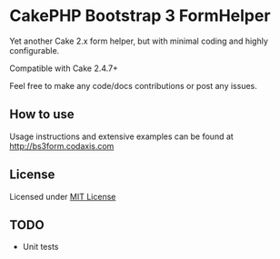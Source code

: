 CakePHP Bootstrap 3 FormHelper
=============================

Yet another Cake 2.x form helper, but with minimal coding and highly configurable.

Compatible with Cake 2.4.7+

Feel free to make any code/docs contributions or post any issues.

## How to use

Usage instructions and extensive examples can be found at http://bs3form.codaxis.com

## License

Licensed under [MIT License](http://www.opensource.org/licenses/mit-license.php)

## TODO

* Unit tests
